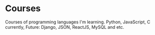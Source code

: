 # Courses
Courses of programming languages I'm learning. Python, JavaScript, C currently, Future: Django, JSON, ReactJS, MySQL and etc.
